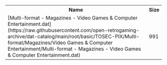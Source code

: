 <table>
<tr><th>Name</th><th>Size</th></tr>
<tr><td>
[Multi-format - Magazines - Video Games & Computer Entertainment.dat](https://raw.githubusercontent.com/open-retrogaming-archive/dat-catalog/main/root/basic/TOSEC-PIX/Multi-format/Magazines/Video Games & Computer Entertainment/Multi-format - Magazines - Video Games & Computer Entertainment.dat)
</td><td>991</td></tr>
</table>
